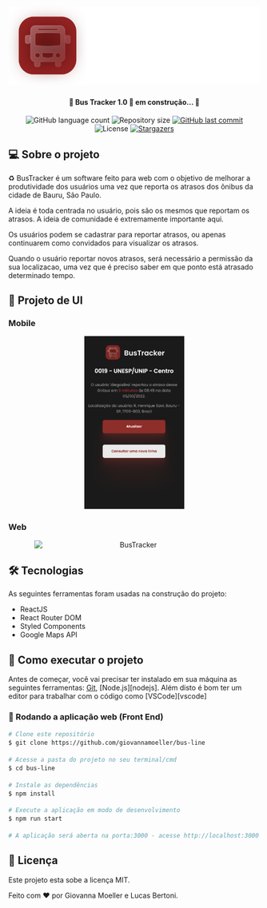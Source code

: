 <h1 align="center">
    <img alt="Bus Tracker" title="Bus Tracker" src="./src/assets/logo.svg" />
</h1>

<h4 align="center"> 
	🚌 Bus Tracker 1.0 🚀 em construção... 🚧
</h4>

<p align="center">
  <img alt="GitHub language count" src="https://img.shields.io/github/languages/count/giovannamoeller/bus-line?color=%2304D361">

  <img alt="Repository size" src="https://img.shields.io/github/repo-size/giovannamoeller/bus-line">
  
  <a href="https://github.com/giovannamoeller/bus-line/commits/main">
    <img alt="GitHub last commit" src="https://img.shields.io/github/last-commit/giovannamoeller/bus-line">
  </a>

  <img alt="License" src="https://img.shields.io/badge/license-MIT-brightgreen">
   <a href="https://github.com/giovannamoeller/bus-line/stargazers">
    <img alt="Stargazers" src="https://img.shields.io/github/stars/giovannamoeller/bus-line?style=social">
  </a>
</p>


## 💻 Sobre o projeto

♻️ BusTracker é um software feito para web com o objetivo de melhorar a produtividade dos usuários uma vez que reporta os atrasos dos ônibus da cidade de Bauru, São Paulo.

A ideia é toda centrada no usuário, pois são os mesmos que reportam os atrasos. A ideia de comunidade é extremamente importante aqui.

Os usuários podem se cadastrar para reportar atrasos, ou apenas continuarem como convidados para visualizar os atrasos.

Quando o usuário reportar novos atrasos, será necessário a permissão da sua localizacao, uma vez que é preciso saber em que ponto está atrasado determinado tempo.


## 🎨 Projeto de UI

### Mobile

<p align="center">
  <img alt="BusTracker" title="#BusTracker" src="./src/assets/mobile.png" width="200px">
</p>

### Web

<p align="center" style="display: flex; align-items: flex-start; justify-content: center;">
  <img alt="BusTracker" title="#BusTracker" src="./src/assets/web.svg" width="400px">
</p>

## 🛠 Tecnologias

As seguintes ferramentas foram usadas na construção do projeto:

- ReactJS
- React Router DOM
- Styled Components
- Google Maps API

## 🚀 Como executar o projeto

Antes de começar, você vai precisar ter instalado em sua máquina as seguintes ferramentas:
[Git](https://git-scm.com), [Node.js][nodejs]. 
Além disto é bom ter um editor para trabalhar com o código como [VSCode][vscode]

### 🧭 Rodando a aplicação web (Front End)

```bash
# Clone este repositório
$ git clone https://github.com/giovannamoeller/bus-line

# Acesse a pasta do projeto no seu terminal/cmd
$ cd bus-line

# Instale as dependências
$ npm install

# Execute a aplicação em modo de desenvolvimento
$ npm run start

# A aplicação será aberta na porta:3000 - acesse http://localhost:3000
```

## 📝 Licença

Este projeto esta sobe a licença MIT.

Feito com ❤️ por Giovanna Moeller e Lucas Bertoni.